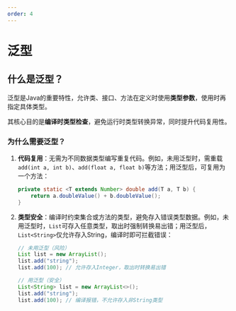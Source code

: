 ```yaml
---
order: 4
---
```

# 泛型
## 什么是泛型？
泛型是Java的重要特性，允许类、接口、方法在定义时使用**类型参数**，使用时再指定具体类型。

其核心目的是**编译时类型检查**，避免运行时类型转换异常，同时提升代码复用性。

### 为什么需要泛型？
1. **代码复用**：无需为不同数据类型编写重复代码。例如，未用泛型时，需重载`add(int a, int b)`、`add(float a, float b)`等方法；用泛型后，可复用为一个方法：
   ```java
   private static <T extends Number> double add(T a, T b) {
       return a.doubleValue() + b.doubleValue();
   }
   ```
2. **类型安全**：编译时约束集合或方法的类型，避免存入错误类型数据。例如，未用泛型时，`List`可存入任意类型，取出时强制转换易出错；用泛型后，`List<String>`仅允许存入String，编译时即可拦截错误：
   ```java
   // 未用泛型（风险）
   List list = new ArrayList();
   list.add("string");
   list.add(100); // 允许存入Integer，取出时转换易出错

   // 用泛型（安全）
   List<String> list = new ArrayList<>();
   list.add("string");
   list.add(100); // 编译报错，不允许存入非String类型
   ```